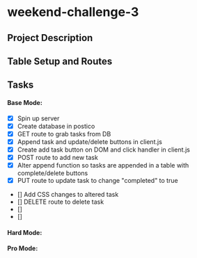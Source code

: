 # weekend-challenge-3

## Project Description


## Table Setup and Routes 


## Tasks

#### **Base Mode:** 
- [x] Spin up server
- [x] Create database in postico
- [x] GET route to grab tasks from DB
- [x] Append task and update/delete buttons in client.js
- [x] Create add task button on DOM and click handler in client.js
- [x] POST route to add new task
- [x] Alter append function so tasks are appended in a table with complete/delete buttons
- [x] PUT route to update task to change "completed" to true
- [] Add CSS changes to altered task
- [] DELETE route to delete task
- [] 
- [] 


#### **Hard Mode:** 


#### **Pro Mode:** 
